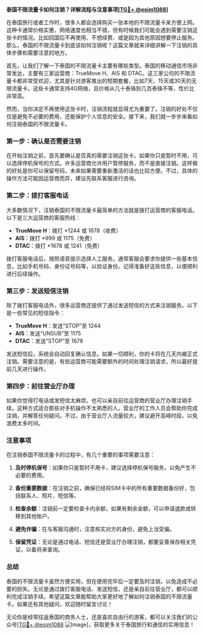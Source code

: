 **泰国不限流量卡如何注销？详解流程与注意事项[[TG💪+ @esim1088](https://t.me/s/esim1088)]**

在泰国旅行或者工作时，很多人都会选择购买一张本地的不限流量卡来方便上网。这种卡通常价格实惠，网络速度也相当不错，但有时候我们可能会遇到需要注销这张卡的情况。比如回国后不再使用、不想续费、或是因为其他原因想要停止服务。那么，泰国的不限流量卡到底该如何注销呢？这篇文章就来详细讲解一下注销的具体步骤和需要注意的地方。

首先，让我们了解一下泰国的不限流量卡主要有哪些类型。泰国的移动通信市场非常发达，主要有三家运营商：TrueMove H、AIS 和 DTAC。这三家公司的不限流量卡都非常受欢迎，尤其是针对游客推出的短期套餐，比如7天、15天或30天的无限流量卡。这些卡通常支持4G网络，且价格从几十泰铢到几百泰铢不等，性价比非常高。

然而，当你决定不再使用这张卡时，注销流程就显得尤为重要了。注销的好处不仅仅是避免不必要的费用，还能保护个人信息的安全。接下来，我们就一步步来看如何注销泰国的不限流量卡。

### 第一步：确认是否需要注销

在开始注销之前，首先要确认是否真的需要注销这张卡。如果你只是暂时不用，可以选择停机保号的方式。许多运营商允许用户暂停服务，而不是直接注销。这样做的好处是你可以保留号码，未来如果需要重新激活的话也比较方便。不过，具体的操作方法可能因运营商而异，建议先联系客服进行咨询。

### 第二步：拨打客服电话

大多数情况下，注销泰国的不限流量卡最简单的方法就是拨打运营商的客服电话。以下是三大运营商的客服热线：

- **TrueMove H**：拨打 *1244 或 1678（收费）
- **AIS**：拨打 *999 或 1175（免费）
- **DTAC**：拨打 *1678 或 1241（免费）

拨打客服电话后，按照语音提示选择人工服务。通常客服会要求你提供一些基本信息，比如手机号码、身份证号码等，以验证身份。记得准备好这些信息，以便顺利进行后续操作。

### 第三步：发送短信注销

除了拨打客服电话外，很多运营商还提供了通过发送短信的方式来注销服务。以下是一些常见的短信指令：

- **TrueMove H**：发送“STOP”至 1244
- **AIS**：发送“UNSUB”至 1175
- **DTAC**：发送“STOP”至 1678

发送短信后，系统会自动回复确认信息。如果一切顺利，你的卡将在几天内被正式注销。需要注意的是，有些运营商可能需要额外的时间处理注销请求，所以最好提前几天进行操作。

### 第四步：前往营业厅办理

如果你觉得打电话或发短信太麻烦，也可以亲自前往运营商的营业厅办理注销手续。这种方式适合那些对手机操作不太熟悉的人。营业厅的工作人员会帮助你完成注销，并解答任何疑问。不过，由于营业厅人流量较大，建议避开高峰时段，以免浪费太多时间。

### 注意事项

在注销泰国不限流量卡的过程中，有几个重要的事项需要注意：

1. **及时停机保号**：如果你只是暂时不用卡，建议选择停机保号服务，以免产生不必要的费用。
   
2. **备份重要数据**：在注销之前，确保已经将SIM卡中的所有重要数据备份好，包括联系人、照片、短信等。

3. **检查余额**：注销前一定要检查卡内余额，如果有剩余金额，可以申请退款或转移到其他账户。

4. **避免诈骗**：在与客服沟通时，注意核实对方的身份，避免上当受骗。

5. **保留凭证**：无论是通过电话、短信还是营业厅办理注销，都要妥善保存相关凭证，以备将来查询。

### 总结

泰国的不限流量卡虽然方便实用，但在使用完毕后一定要及时注销，以免造成不必要的损失。无论是通过拨打客服电话、发送短信，还是亲自前往营业厅，都可以顺利完成注销手续。希望这篇文章能帮助大家更好地了解如何注销泰国的不限流量卡。如果还有其他疑问，欢迎随时留言讨论！

无论你是经常往返泰国的商务人士，还是喜欢自由行的游客，都可以关注我们的公众号[[TG💪+ @esim1088](https://t.me/s/esim1088) ![Image](https://i.postimg.cc/4NQfJmqS/Snipaste-2025-05-13-00-14-12.png)]，获取更多关于泰国旅行和通信的实用信息！